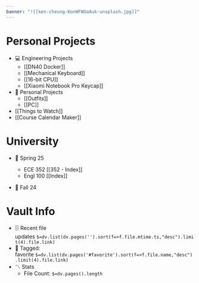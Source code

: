 ```yaml
---
banner: "![[ken-cheung-KonWFWUaAuk-unsplash.jpg]]"
---
```

# Personal Projects

- 💻 Engineering Projects
    - [[DN40 Docker]]
    - [[Mechanical Keyboard]]
    - [[16-bit CPU]]
    - [[Xiaomi Notebook Pro Keycap]]
- 👔 Personal Projects
	- [[Outfits]]
	- [[PC]]
- [[Things to Watch]]
- [[Course Calendar Maker]]

# University

- 🌷 Spring 25
	- ECE 352 [[352 - Index]]
	- Engl 100 [[Index]]
    
- 🍂 Fall 24


# Vault Info

- 🗄️ Recent file updates `$=dv.list(dv.pages('').sort(f=>f.file.mtime.ts,"desc").limit(4).file.link)`
- 🔖 Tagged: favorite `$=dv.list(dv.pages('#favorite').sort(f=>f.file.name,"desc").limit(4).file.link)`
- 〽️ Stats
    - File Count: `$=dv.pages().length`